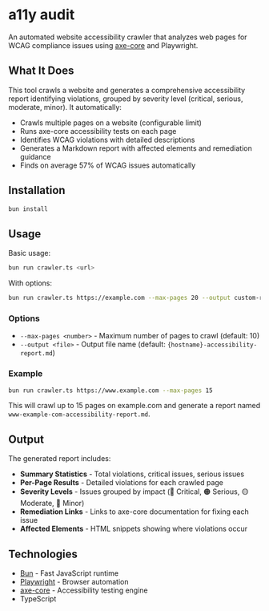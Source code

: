 # a11y audit

An automated website accessibility crawler that analyzes web pages for WCAG compliance issues using [axe-core](https://github.com/dequelabs/axe-core) and Playwright.

## What It Does

This tool crawls a website and generates a comprehensive accessibility report identifying violations, grouped by severity level (critical, serious, moderate, minor). It automatically:

- Crawls multiple pages on a website (configurable limit)
- Runs axe-core accessibility tests on each page
- Identifies WCAG violations with detailed descriptions
- Generates a Markdown report with affected elements and remediation guidance
- Finds on average 57% of WCAG issues automatically

## Installation

```bash
bun install
```

## Usage

Basic usage:

```bash
bun run crawler.ts <url>
```

With options:

```bash
bun run crawler.ts https://example.com --max-pages 20 --output custom-report.md
```

### Options

- `--max-pages <number>` - Maximum number of pages to crawl (default: 10)
- `--output <file>` - Output file name (default: `{hostname}-accessibility-report.md`)

### Example

```bash
bun run crawler.ts https://www.example.com --max-pages 15
```

This will crawl up to 15 pages on example.com and generate a report named `www-example-com-accessibility-report.md`.

## Output

The generated report includes:

- **Summary Statistics** - Total violations, critical issues, serious issues
- **Per-Page Results** - Detailed violations for each crawled page
- **Severity Levels** - Issues grouped by impact (🔴 Critical, 🟠 Serious, 🟡 Moderate, 🔵 Minor)
- **Remediation Links** - Links to axe-core documentation for fixing each issue
- **Affected Elements** - HTML snippets showing where violations occur

## Technologies

- [Bun](https://bun.com) - Fast JavaScript runtime
- [Playwright](https://playwright.dev) - Browser automation
- [axe-core](https://github.com/dequelabs/axe-core) - Accessibility testing engine
- TypeScript
